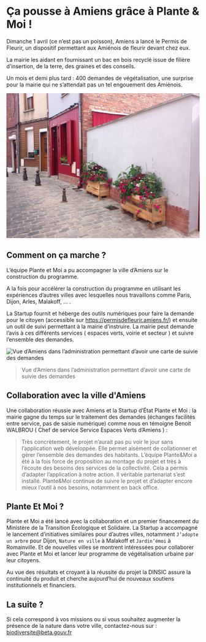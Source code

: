 # Ça pousse à Amiens grâce à Plante & Moi !

Dimanche 1 avril (ce n’est pas un poisson), Amiens a lancé le Permis de Fleurir, un dispositif permettant aux Amiénois de fleurir devant chez eux.
<!--more-->
La mairie les aidant en fournissant un bac en bois recyclé issue de filière d’insertion, de la terre, des graines et des conseils. 

Un mois et demi plus tard : 400 demandes de végétalisation, une surprise pour la mairie qui ne s’attendait pas un tel engouement des Amiénois.

![Projet de fleurir à Amiens](/img/posts/2018-07-12-amiens-plante-et-moi-projet-amiens.jpg)

## Comment on ça marche ?

L’équipe Plante et Moi a pu accompagner la ville d’Amiens sur le construction du programme. 

A la fois pour accélérer la construction du programme en utilisant les expériences d’autres villes avec lesquelles nous travaillons comme Paris, Dijon, Arles, Malakoff, … . 

La Startup fournit et héberge des outils numériques pour faire la demande pour le citoyen (accessible sur https://permisdefleurir.amiens.fr/) et ensuite un outil de suivi permettant à la mairie d’instruire. La mairie peut demande l’avis à ces différents services ( espaces verts, voirie et secteur ) et suivre l’ensemble des demandes.


![Vue d’Amiens dans l’administration permettant d’avoir une carte de suivie des demandes
](/img/posts/2018-07-12-amiens-plante-et-moi-carte-amiens.jpg)
> Vue d’Amiens dans l’administration permettant d’avoir une carte de suivie des demandes

## Collaboration avec la ville d'Amiens

Une collaboration réussie avec Amiens et la Startup d’État Plante et Moi : la mairie gagne du temps sur le traitement des demandes (échanges facilités entre service, pas de saisie numérique) comme nous en témoigne Benoit WALBROU ( Chef de service Service Espaces Verts d’Amiens ) :
> Très concrètement, le projet n’aurait pas pu voir le jour sans l’application web développée. Elle permet aisément de collationner et gérer l’ensemble des demandes des habitants.
> L’équipe Plante&Moi a été à la fois force de proposition au montage du projet et très à l’écoute des besoins des services de la collectivité. Cela a permis d’adapter l’application à notre action.
> Il véritable partenariat s’est installé. Plante&Moi continue de suivre le projet et d’adapter encore mieux l’outil à nos besoins, notamment en back office.

## Plante Et Moi ?

Plante et Moi a été lancé avec la collaboration et un premier financement du Ministère de la Transition Écologique et Solidaire. La Startup a accompagné le lancement d’initiatives similaires pour d’autres villes, notamment `J’adopte un arbre` pour Dijon, `Nature en ville` à Malakoff et `Jardin’émoi` à Romainville. Et de nouvelles villes se montrent intéressées pour collaborer avec Plante et Moi et lancer leur programme de végétalisation urbaine par leur citoyens. 

Au vue des résultats et croyant à la réussite du projet la DINSIC assure la continuité du produit et cherche aujourd’hui de nouveaux soutiens institutionnels et financiers.

## La suite ?

Si cela correspond à vos missions ou si vous souhaitez augmenter la présence de la nature dans votre ville, contactez-nous sur : biodiversite@beta.gouv.fr

